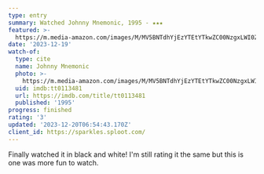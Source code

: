 ```yaml
---
type: entry
summary: Watched Johnny Mnemonic, 1995 - ★★★
featured: >-
  https://m.media-amazon.com/images/M/MV5BNTdhYjEzYTEtYTkwZC00NzgxLWI0ZWEtYmEyMGZhOWYwMjE2XkEyXkFqcGdeQXVyMTQxNzMzNDI@._V1_SX300.jpg
date: '2023-12-19'
watch-of:
  type: cite
  name: Johnny Mnemonic
  photo: >-
    https://m.media-amazon.com/images/M/MV5BNTdhYjEzYTEtYTkwZC00NzgxLWI0ZWEtYmEyMGZhOWYwMjE2XkEyXkFqcGdeQXVyMTQxNzMzNDI@._V1_SX300.jpg
  uid: imdb:tt0113481
  url: https://imdb.com/title/tt0113481
  published: '1995'
progress: finished
rating: '3'
updated: '2023-12-20T06:54:43.170Z'
client_id: https://sparkles.sploot.com/
---
```

Finally watched it in black and white! I'm still rating it the same but this is one was more fun to watch.
